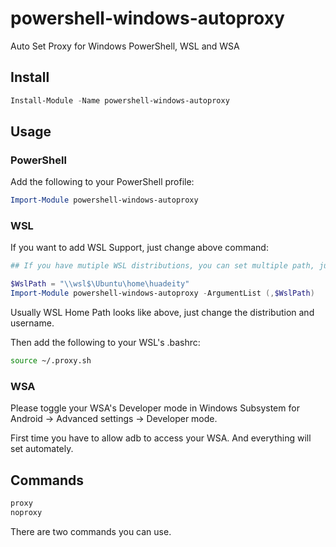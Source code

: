 # powershell-windows-autoproxy

Auto Set Proxy for Windows PowerShell, WSL and WSA

## Install

```powershell
Install-Module -Name powershell-windows-autoproxy
```

## Usage

### PowerShell

Add the following to your PowerShell profile:

```powershell
Import-Module powershell-windows-autoproxy
```


### WSL

If you want to add WSL Support, just change above command:

```powershell
## If you have mutiple WSL distributions, you can set multiple path, just divide theme with comma

$WslPath = "\\wsl$\Ubuntu\home\huadeity"
Import-Module powershell-windows-autoproxy -ArgumentList (,$WslPath)
```

Usually WSL Home Path looks like above, just change the distribution and username.

Then add the following to your WSL's .bashrc:
```bash
source ~/.proxy.sh
```

### WSA
Please toggle your WSA's Developer mode in Windows Subsystem for Android -> Advanced settings -> Developer mode.

First time you have to allow adb to access your WSA.
And everything will set automately.


## Commands

```powershell
proxy
noproxy
```

There are two commands you can use.
